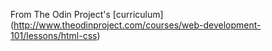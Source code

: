 From The Odin Project's [curriculum]
(http://www.theodinproject.com/courses/web-development-101/lessons/html-css)
